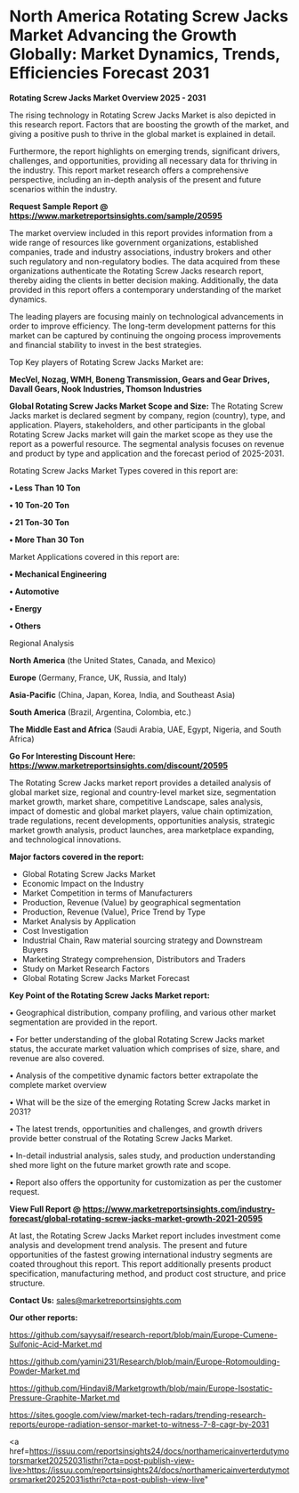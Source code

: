 # North America Rotating Screw Jacks Market Advancing the Growth Globally: Market Dynamics, Trends, Efficiencies Forecast 2031

<Strong> Rotating Screw Jacks Market Overview 2025 - 2031</strong>

The rising technology in Rotating Screw Jacks Market is also depicted in this research report. Factors that are boosting the growth of the market, and giving a positive push to thrive in the global market is explained in detail.

Furthermore, the report highlights on emerging trends, significant drivers, challenges, and opportunities, providing all necessary data for thriving in the industry. This report market research offers a comprehensive perspective, including an in-depth analysis of the present and future scenarios within the industry.

<strong>Request Sample Report @ <a href=https://www.marketreportsinsights.com/sample/20595>https://www.marketreportsinsights.com/sample/20595</a></strong>

The market overview included in this report provides information from a wide range of resources like government organizations, established companies, trade and industry associations, industry brokers and other such regulatory and non-regulatory bodies. The data acquired from these organizations authenticate the Rotating Screw Jacks research report, thereby aiding the clients in better decision making. Additionally, the data provided in this report offers a contemporary understanding of the market dynamics.

The leading players are focusing mainly on technological advancements in order to improve efficiency. The long-term development patterns for this market can be captured by continuing the ongoing process improvements and financial stability to invest in the best strategies.

Top Key players of Rotating Screw Jacks Market are:

<strong>MecVel, Nozag, WMH, Boneng Transmission, Gears and Gear Drives, Davall Gears, Nook Industries, Thomson Industries</strong>

<strong><b>Global Rotating Screw Jacks Market Scope and Size:</b></strong>
The Rotating Screw Jacks market is declared segment by company, region (country), type, and application. Players, stakeholders, and other participants in the global Rotating Screw Jacks market will gain the market scope as they use the report as a powerful resource. The segmental analysis focuses on revenue and product by type and application and the forecast period of 2025-2031.

Rotating Screw Jacks Market Types covered in this report are:

<strong>• Less Than 10 Ton

• 10 Ton-20 Ton

• 21 Ton-30 Ton

• More Than 30 Ton</strong>

Market Applications covered in this report are:

<strong>• Mechanical Engineering

• Automotive

• Energy

• Others</strong> 

Regional Analysis

<strong>North America</strong> (the United States, Canada, and Mexico)

<strong>Europe</strong> (Germany, France, UK, Russia, and Italy)

<strong>Asia-Pacific</strong> (China, Japan, Korea, India, and Southeast Asia)

<strong>South America</strong> (Brazil, Argentina, Colombia, etc.)

<strong>The Middle East and Africa</strong> (Saudi Arabia, UAE, Egypt, Nigeria, and South Africa)

<strong>Go For Interesting Discount Here: <a href=https://www.marketreportsinsights.com/discount/20595>https://www.marketreportsinsights.com/discount/20595</a></strong>

The Rotating Screw Jacks market report provides a detailed analysis of global market size, regional and country-level market size, segmentation market growth, market share, competitive Landscape, sales analysis, impact of domestic and global market players, value chain optimization, trade regulations, recent developments, opportunities analysis, strategic market growth analysis, product launches, area marketplace expanding, and technological innovations.

<strong><b>Major factors covered in the report:</b></strong>
<ul>
  <li>Global Rotating Screw Jacks Market </li>
  <li>Economic Impact on the Industry</li>
  <li>Market Competition in terms of Manufacturers</li>
  <li>Production, Revenue (Value) by geographical segmentation</li>
  <li>Production, Revenue (Value), Price Trend by Type</li>
  <li>Market Analysis by Application</li>
  <li>Cost Investigation</li>
  <li>Industrial Chain, Raw material sourcing strategy and Downstream Buyers</li>
  <li>Marketing Strategy comprehension, Distributors and Traders</li>
  <li>Study on Market Research Factors</li>
  <li>Global Rotating Screw Jacks Market Forecast</li>
</ul>

<strong><b>Key Point of the Rotating Screw Jacks Market report:</b></strong>

• Geographical distribution, company profiling, and various other market segmentation are provided in the report.

• For better understanding of the global Rotating Screw Jacks market status, the accurate market valuation which comprises of size, share, and revenue are also covered.

• Analysis of the competitive dynamic factors better extrapolate the complete market overview

• What will be the size of the emerging Rotating Screw Jacks market in 2031?

• The latest trends, opportunities and challenges, and growth drivers provide better construal of the Rotating Screw Jacks Market.

• In-detail industrial analysis, sales study, and production understanding shed more light on the future market growth rate and scope.

• Report also offers the opportunity for customization as per the customer request.

<strong><b>View Full Report @ <a href=https://www.marketreportsinsights.com/industry-forecast/global-rotating-screw-jacks-market-growth-2021-20595>https://www.marketreportsinsights.com/industry-forecast/global-rotating-screw-jacks-market-growth-2021-20595</a></b></strong>


At last, the Rotating Screw Jacks Market report includes investment come analysis and development trend analysis. The present and future opportunities of the fastest growing international industry segments are coated throughout this report. This report additionally presents product specification, manufacturing method, and product cost structure, and price structure.

<strong>Contact Us:</strong>
sales@marketreportsinsights.com

<strong>Our other reports:</strong>

<a href=https://github.com/sayysaif/research-report/blob/main/Europe-Cumene-Sulfonic-Acid-Market.md>https://github.com/sayysaif/research-report/blob/main/Europe-Cumene-Sulfonic-Acid-Market.md</a>

<a href=https://github.com/yamini231/Research/blob/main/Europe-Rotomoulding-Powder-Market.md>https://github.com/yamini231/Research/blob/main/Europe-Rotomoulding-Powder-Market.md</a>

<a href=https://github.com/Hindavi8/Marketgrowth/blob/main/Europe-Isostatic-Pressure-Graphite-Market.md>https://github.com/Hindavi8/Marketgrowth/blob/main/Europe-Isostatic-Pressure-Graphite-Market.md</a>

<a href=https://sites.google.com/view/market-tech-radars/trending-research-reports/europe-radiation-sensor-market-to-witness-7-8-cagr-by-2031>https://sites.google.com/view/market-tech-radars/trending-research-reports/europe-radiation-sensor-market-to-witness-7-8-cagr-by-2031</a>

<a href=https://issuu.com/reportsinsights24/docs/northamericainverterdutymotorsmarket20252031isthri?cta=post-publish-view-live>https://issuu.com/reportsinsights24/docs/northamericainverterdutymotorsmarket20252031isthri?cta=post-publish-view-live</a>"
